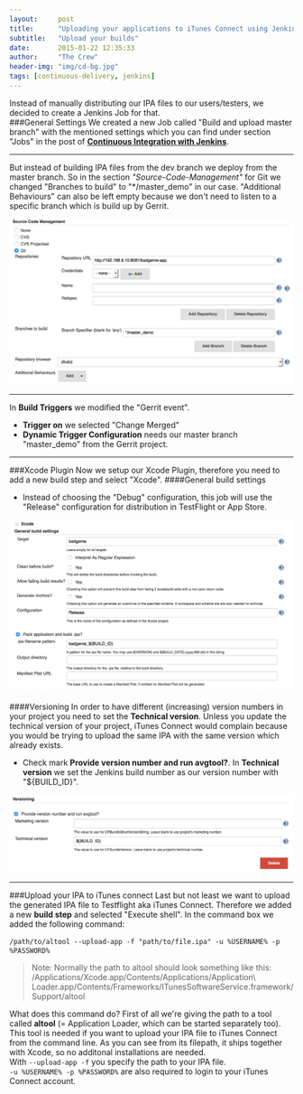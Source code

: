 ```yaml
---
layout:     post
title:      "Uploading your applications to iTunes Connect using Jenkins"
subtitle:   "Upload your builds"
date:       2015-01-22 12:35:33
author:     "The Crew"
header-img: "img/cd-bg.jpg"
tags: [continuous-delivery, jenkins]
---
```


Instead of manually distributing our IPA files to our users/testers, we decided to create a Jenkins Job for that.<br>
###General Settings
We created a new Job called "Build and upload master branch" with the mentioned settings which you can find under section "Jobs" in the post of [**Continuous Integration with Jenkins**](http://ciforios.github.io/2015/01/25/Jenkins/).<br>
***
But instead of building IPA files from the dev branch we deploy from the master branch. So in the section *"Source-Code-Management"* for Git we changed "Branches to build" to "*/master_demo" in our case. "Additional Behaviours" can also be left empty because we don't need to listen to a specific branch which is build up by Gerrit.<br>

![image](/img/jenkins/jobITunesConnectSCM.png)
***
In **Build Triggers** we modified the "Gerrit event".

* **Trigger on** we selected "Change Merged"
* **Dynamic Trigger Configuration** needs our master branch "master_demo" from the Gerrit project.

***
###Xcode Plugin
Now we setup our Xcode Plugin, therefore you need to add a new build step and select "Xcode". 
####General build settings
* Instead of choosing the "Debug" configuration, this job will use the "Release" configuration for distribution in TestFlight or App Store.

![image](/img/jenkins/pluginXcodeBuildSettings.png)

####Versioning
In order to have different (increasing) version numbers in your project you need to set the **Technical version**. Unless you update the technical version of your project, iTunes Connect would complain because you would be trying to upload the same IPA with the same version which already exists.<br>

* Check mark **Provide version number and run avgtool?**. In **Technical version** we set the Jenkins build number as our version number with "${BUILD_ID}".

![image](/img/jenkins/pluginXcodeVersioning.png)

***
###Upload your IPA to iTunes connect
Last but not least we want to upload the generated IPA file to Testflight aka iTunes Connect. Therefore we added a new **build step** and selected "Execute shell". In the command box we added the following command:<br>
```
/path/to/altool --upload-app -f "path/to/file.ipa" -u %USERNAME% -p %PASSWORD%
```
> Note: Normally the path to altool should look something like this: /Applications/Xcode.app/Contents/Applications/Application\ Loader.app/Contents/Frameworks/ITunesSoftwareService.framework/Support/altool

What does this command do? First of all we're giving the path to a tool called **altool** (= Application Loader, which can be started separately too). This tool is needed if you want to upload your IPA file to iTunes Connect from the command line. As you can see from its filepath, it ships together with Xcode, so no additonal installations are needed.<br>
With ```--upload-app -f``` you specify the path to your IPA file.<br>
```-u %USERNAME% -p %PASSWORD%``` are also required to login to your iTunes Connect account.